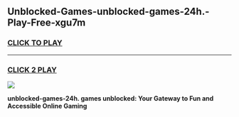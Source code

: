 
## Unblocked-Games-unblocked-games-24h.-Play-Free-xgu7m
<h3>
<a href="https://premium76.site?title=unblocked-games-24h.&ref=18A">CLICK TO PLAY</a></h3>
<hr>

<h3>
<a href="https://premium76.site?title=unblocked-games-24h.&ref=18A">CLICK 2 PLAY</a>
  
</h3>

<a href="https://premium76.site?title=unblocked-games-24h.&ref=18A"><img src="https://clearcache.store/games.png"></a>


**unblocked-games-24h. games unblocked: Your Gateway to Fun and Accessible Online Gaming**
